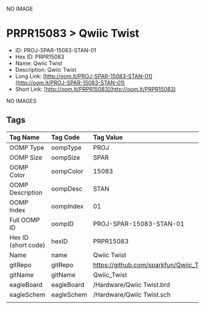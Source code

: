 


  
NO IMAGE  
# PRPR15083 > Qwiic Twist

- ID: PROJ-SPAR-15083-STAN-01
- Hex ID: PRPR15083
- Name: Qwiic Twist
- Description: Qwiic Twist
- Long Link: [http://oom.lt/PROJ-SPAR-15083-STAN-01](http://oom.lt/PROJ-SPAR-15083-STAN-01)
- Short Link: [http://oom.lt/PRPR15083](http://oom.lt/PRPR15083)
  
NO IMAGES  
## Tags
  

|Tag Name|Tag Code|Tag Value|
| :--- | :--- | :--- |
|OOMP Type|oompType|PROJ|
|OOMP Size|oompSize|SPAR|
|OOMP Color|oompColor|15083|
|OOMP Description|oompDesc|STAN|
|OOMP Index|oompIndex|01|
|Full OOMP ID|oompID|PROJ-SPAR-15083-STAN-01|
|Hex ID (short code)|hexID|PRPR15083|
|Name|name|Qwiic Twist|
|gitRepo|gitRepo|https://github.com/sparkfun/Qwiic_Twist|
|gitName|gitName|Qwiic_Twist|
|eagleBoard|eagleBoard|/Hardware/Qwiic Twist.brd|
|eagleSchem|eagleSchem|/Hardware/Qwiic Twist.sch|
||||
